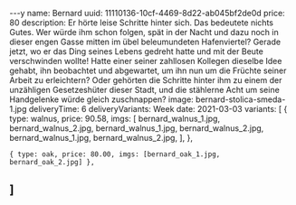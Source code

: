 ---y
name: Bernard
uuid: 11110136-10cf-4469-8d22-ab045bf2de0d
price: 80
description: Er hörte leise Schritte hinter sich. Das bedeutete nichts Gutes. Wer würde ihm schon folgen, spät in der Nacht und dazu noch in dieser engen Gasse mitten im übel beleumundeten Hafenviertel? Gerade jetzt, wo er das Ding seines Lebens gedreht hatte und mit der Beute verschwinden wollte! Hatte einer seiner zahllosen Kollegen dieselbe Idee gehabt, ihn beobachtet und abgewartet, um ihn nun um die Früchte seiner Arbeit zu erleichtern? Oder gehörten die Schritte hinter ihm zu einem der unzähligen Gesetzeshüter dieser Stadt, und die stählerne Acht um seine Handgelenke würde gleich zuschnappen?
image: bernard-stolica-smeda-1.jpg
deliveryTime: 6
deliveryVariants: Week
date: 2021-03-03
variants:
  [
    {
      type: walnus,
      price: 90.58,
      imgs:
        [
          bernard_walnus_1.jpg,
          bernard_walnus_2.jpg,
          bernard_walnus_1.jpg,
          bernard_walnus_2.jpg,
          bernard_walnus_1.jpg,
          bernard_walnus_2.jpg,
        ],
    },

    { type: oak, price: 80.00, imgs: [bernard_oak_1.jpg, bernard_oak_2.jpg] },
  ]
---
